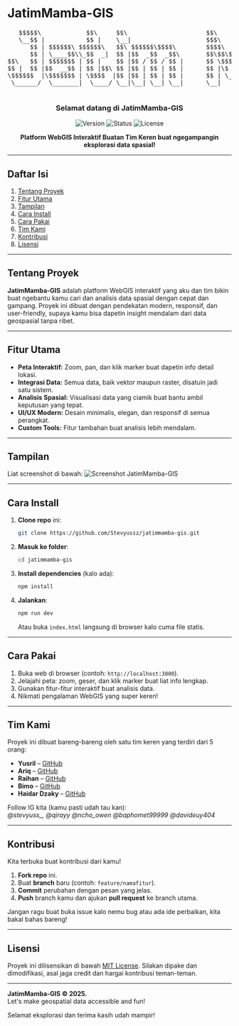 # JatimMamba-GIS

<div align="center">
  <pre>
   $$$$$\            $$\     $$\                     $$\      $$\                         $$\                 
   \__$$ |           $$ |    \__|                    $$$\    $$$ |                        $$ |                
      $$ | $$$$$$\ $$$$$$\   $$\ $$$$$$\$$$$\        $$$$\  $$$$ | $$$$$$\  $$$$$$\$$$$\  $$$$$$$\   $$$$$$\  
      $$ | \____$$\\_$$  _|  $$ |$$  _$$  _$$\       $$\$$\$$ $$ | \____$$\ $$  _$$  _$$\ $$  __$$\  \____$$\ 
$$\   $$ | $$$$$$$ | $$ |    $$ |$$ / $$ / $$ |      $$ \$$$  $$ | $$$$$$$ |$$ / $$ / $$ |$$ |  $$ | $$$$$$$ |
$$ |  $$ |$$  __$$ | $$ |$$\ $$ |$$ | $$ | $$ |      $$ |\$  /$$ |$$  __$$ |$$ | $$ | $$ |$$ |  $$ |$$  __$$ |
\$$$$$$  |\$$$$$$$ | \$$$$  |$$ |$$ | $$ | $$ |      $$ | \_/ $$ |\$$$$$$$ |$$ | $$ | $$ |$$$$$$$  |\$$$$$$$ |
 \______/  \_______|  \____/ \__|\__| \__| \__|      \__|     \__| \_______|\__| \__| \__|\_______/  \_______|
  </pre>

  <h3>Selamat datang di JatimMamba-GIS</h3>
  
  ![Version](https://img.shields.io/badge/version-1.0.0-brightgreen?style=flat-square)
  ![Status](https://img.shields.io/badge/status-Under%20Development-orange?style=flat-square)
  ![License](https://img.shields.io/badge/license-MIT-blue?style=flat-square)

  <p align="center">
    <strong>Platform WebGIS Interaktif Buatan Tim Keren buat ngegampangin eksplorasi data spasial!</strong>
  </p>
</div>

---

## Daftar Isi
1. [Tentang Proyek](#tentang-proyek)
2. [Fitur Utama](#fitur-utama)
3. [Tampilan](#tampilan)
4. [Cara Install](#cara-install)
5. [Cara Pakai](#cara-pakai)
6. [Tim Kami](#tim-kami)
7. [Kontribusi](#kontribusi)
8. [Lisensi](#lisensi)

---

## Tentang Proyek
**JatimMamba-GIS** adalah platform WebGIS interaktif yang aku dan tim bikin buat ngebantu kamu cari dan analisis data spasial dengan cepat dan gampang. Proyek ini dibuat dengan pendekatan modern, responsif, dan user-friendly, supaya kamu bisa dapetin insight mendalam dari data geospasial tanpa ribet.

---

## Fitur Utama
- **Peta Interaktif:** Zoom, pan, dan klik marker buat dapetin info detail lokasi.
- **Integrasi Data:** Semua data, baik vektor maupun raster, disatuin jadi satu sistem.
- **Analisis Spasial:** Visualisasi data yang ciamik buat bantu ambil keputusan yang tepat.
- **UI/UX Modern:** Desain minimalis, elegan, dan responsif di semua perangkat.
- **Custom Tools:** Fitur tambahan buat analisis lebih mendalam.

---

## Tampilan
Liat screenshot di bawah:
![Screenshot JatimMamba-GIS](https://via.placeholder.com/900x500?text=Screenshot+JatimMamba+GIS)

---

## Cara Install
1. **Clone repo** ini:
   ```bash
   git clone https://github.com/Stevyussz/jatimmamba-gis.git
   ```
2. **Masuk ke folder**:
   ```bash
   cd jatimmamba-gis
   ```
3. **Install dependencies** (kalo ada):
   ```bash
   npm install
   ```
4. **Jalankan**:
   ```bash
   npm run dev
   ```
   Atau buka `index.html` langsung di browser kalo cuma file statis.

---

## Cara Pakai
1. Buka web di browser (contoh: `http://localhost:3000`).
2. Jelajahi peta: zoom, geser, dan klik marker buat liat info lengkap.
3. Gunakan fitur-fitur interaktif buat analisis data.
4. Nikmati pengalaman WebGIS yang super keren!

---

## Tim Kami
Proyek ini dibuat bareng-bareng oleh satu tim keren yang terdiri dari 5 orang:
- **Yusril** – [GitHub](https://github.com/Stevyussz)
- **Ariq** – [GitHub](https://github.com/Qira-Qira)
- **Raihan** – [GitHub](https://github.com/Raihan1303)
- **Bimo** – [GitHub](https://github.com/gity-www)
- **Haidar Dzaky** – [GitHub](https://github.com/D3XT3R404)

Follow IG kita (kamu pasti udah tau kan):   
*@stevyuss_, @qirayy @ncho_owen @baphomet99999 @davideuy404*

---

## Kontribusi
Kita terbuka buat kontribusi dari kamu!  
1. **Fork repo** ini.  
2. Buat **branch** baru (contoh: `feature/namafitur`).  
3. **Commit** perubahan dengan pesan yang jelas.  
4. **Push** branch kamu dan ajukan **pull request** ke branch utama.  

Jangan ragu buat buka issue kalo nemu bug atau ada ide perbaikan, kita bakal bahas bareng!

---

## Lisensi
Proyek ini dilisensikan di bawah [MIT License](LICENSE). Silakan dipake dan dimodifikasi, asal jaga credit dan hargai kontribusi teman-teman.

---

**JatimMamba-GIS © 2025.**  
Let's make geospatial data accessible and fun!

Selamat eksplorasi dan terima kasih udah mampir!